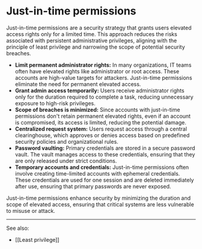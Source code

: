 
# Just-in-time permissions

Just-in-time permissions are a security strategy that grants users elevated access rights only for a limited time. This approach reduces the risks associated with persistent administrative privileges, aligning with the principle of least privilege and narrowing the scope of potential security breaches.

- **Limit permanent administrator rights:** In many organizations, IT teams often have elevated rights like administrator or root access. These accounts are high-value targets for attackers. Just-in-time permissions eliminate the need for permanent elevated access.
- **Grant admin access temporarily:** Users receive administrator rights only for the duration required to complete a task, reducing unnecessary exposure to high-risk privileges.
- **Scope of breaches is minimized:** Since accounts with just-in-time permissions don't retain permanent elevated rights, even if an account is compromised, its access is limited, reducing the potential damage.
- **Centralized request system:** Users request access through a central clearinghouse, which approves or denies access based on predefined security policies and organizational rules.
- **Password vaulting:** Primary credentials are stored in a secure password vault. The vault manages access to these credentials, ensuring that they are only released under strict conditions.
- **Temporary accounts and credentials:** Just-in-time permissions often involve creating time-limited accounts with ephemeral credentials. These credentials are used for one session and are deleted immediately after use, ensuring that primary passwords are never exposed.

Just-in-time permissions enhance security by minimizing the duration and scope of elevated access, ensuring that critical systems are less vulnerable to misuse or attack.

---

See also:

- [[Least privilege]]